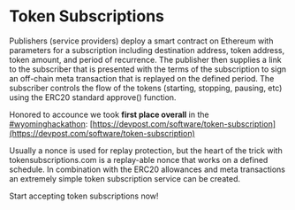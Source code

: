 # Token Subscriptions

Publishers (service providers) deploy a smart contract on Ethereum with parameters for a subscription including destination address, token address, token amount, and period of recurrence. The publisher then supplies a link to the subscriber that is presented with the terms of the subscription to sign an off-chain meta transaction that is replayed on the defined period. The subscriber controls the flow of the tokens (starting, stopping, pausing, etc) using the ERC20 standard approve() function.

Honored to accounce we took **first place overall** in the [#wyominghackathon](https://wyominghackathon.devpost.com/): [https://devpost.com/software/token-subscription](https://devpost.com/software/token-subscription)

Usually a nonce is used for replay protection, but the heart of the trick with tokensubscriptions.com is a replay-able nonce that works on a defined schedule. In combination with the ERC20 allowances and meta transactions an extremely simple token subscription service can be created.

Start accepting token subscriptions now! 
